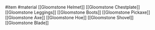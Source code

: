 #item #material
[[Gloomstone Helmet]]
[[Gloomstone Chestplate]]
[[Gloomstone Leggings]]
[[Gloomstone Boots]]
[[Gloomstone Pickaxe]]
[[Gloomstone Axe]]
[[Gloomstone Hoe]]
[[Gloomstone Shovel]]
[[Gloomstone Blade]]